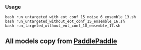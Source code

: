 ### Usage
```
bash run_untargeted_with_eot_conf_15_noise_6_ensemble_13.sh
bash run_untargeted_without_eot_conf_15_ensemble_16.sh
bash run_targeted_without_eot_conf_18_ensemble_17.sh
```

## All models copy from [PaddlePaddle][pdpd]


[pdpd]:https://github.com/PaddlePaddle/models/tree/develop/PaddleCV/image_classification/models
